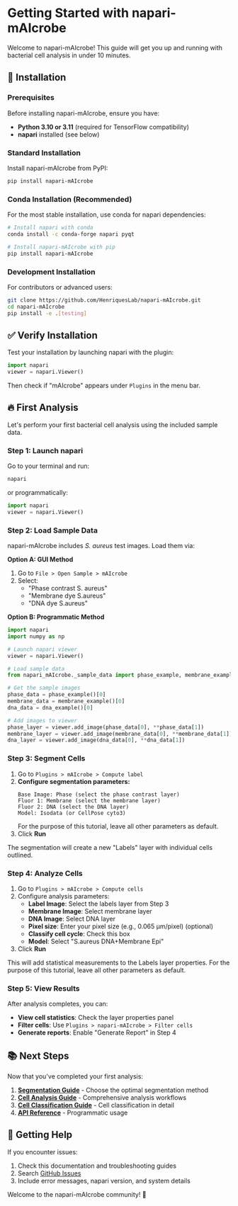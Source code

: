 # Getting Started with napari-mAIcrobe

Welcome to napari-mAIcrobe! This guide will get you up and running with bacterial cell analysis in under 10 minutes.

## 🚀 Installation

### Prerequisites

Before installing napari-mAIcrobe, ensure you have:

- **Python 3.10 or 3.11** (required for TensorFlow compatibility)
- **napari** installed (see below)

### Standard Installation

Install napari-mAIcrobe from PyPI:

```bash
pip install napari-mAIcrobe
```

### Conda Installation (Recommended)

For the most stable installation, use conda for napari dependencies:

```bash
# Install napari with conda
conda install -c conda-forge napari pyqt

# Install napari-mAIcrobe with pip
pip install napari-mAIcrobe
```

### Development Installation

For contributors or advanced users:

```bash
git clone https://github.com/HenriquesLab/napari-mAIcrobe.git
cd napari-mAIcrobe
pip install -e .[testing]
```

## ✅ Verify Installation

Test your installation by launching napari with the plugin:

```python
import napari
viewer = napari.Viewer()
```

Then check if "mAIcrobe" appears under `Plugins` in the menu bar.

## 🔥 First Analysis

Let's perform your first bacterial cell analysis using the included sample data.

### Step 1: Launch napari

Go to your terminal and run:

```bash
napari
```

or programmatically:

```python
import napari
viewer = napari.Viewer()
```

### Step 2: Load Sample Data

napari-mAIcrobe includes _S. aureus_ test images. Load them via:

**Option A: GUI Method**
1. Go to `File > Open Sample > mAIcrobe`
2. Select:
   - "Phase contrast S. aureus"
   - "Membrane dye S.aureus"
   - "DNA dye S.aureus"

**Option B: Programmatic Method**

```python
import napari
import numpy as np

# Launch napari viewer
viewer = napari.Viewer()

# Load sample data
from napari_mAIcrobe._sample_data import phase_example, membrane_example, dna_example

# Get the sample images
phase_data = phase_example()[0]
membrane_data = membrane_example()[0]
dna_data = dna_example()[0]

# Add images to viewer
phase_layer = viewer.add_image(phase_data[0], **phase_data[1])
membrane_layer = viewer.add_image(membrane_data[0], **membrane_data[1])
dna_layer = viewer.add_image(dna_data[0], **dna_data[1])
```

### Step 3: Segment Cells

1. Go to `Plugins > mAIcrobe > Compute label`
2. **Configure segmentation parameters:**
   ```
   Base Image: Phase (select the phase contrast layer)
   Fluor 1: Membrane (select the membrane layer)
   Fluor 2: DNA (select the DNA layer)
   Model: Isodata (or CellPose cyto3)
   ```
   For the purpose of this tutorial, leave all other parameters as default.
3. Click **Run**

The segmentation will create a new "Labels" layer with individual cells outlined.

### Step 4: Analyze Cells

1. Go to `Plugins > mAIcrobe > Compute cells`
2. Configure analysis parameters:
   - **Label Image**: Select the labels layer from Step 3
   - **Membrane Image**: Select membrane layer
   - **DNA Image**: Select DNA layer
   - **Pixel size**: Enter your pixel size (e.g., 0.065 μm/pixel) (optional)
   - **Classify cell cycle**: Check this box
   - **Model**: Select "S.aureus DNA+Membrane Epi"
3. Click **Run**

This will add statistical measurements to the Labels layer properties. For the purpose of this tutorial, leave all other parameters as default.

### Step 5: View Results

After analysis completes, you can:

- **View cell statistics**: Check the layer properties panel
- **Filter cells**: Use `Plugins > napari-mAIcrobe > Filter cells`
- **Generate reports**: Enable "Generate Report" in Step 4


## 📚 Next Steps

Now that you've completed your first analysis:

1. **[Segmentation Guide](segmentation-guide.md)** - Choose the optimal segmentation method
2. **[Cell Analysis Guide](cell-analysis.md)** - Comprehensive analysis workflows
3. **[Cell Classification Guide](cell-classification.md)** - Cell classification in detail
4. **[API Reference](../api/api-reference.md)** - Programmatic usage

## 🤝 Getting Help

If you encounter issues:

1. Check this documentation and troubleshooting guides
2. Search [GitHub Issues](https://github.com/HenriquesLab/napari-mAIcrobe/issues)
4. Include error messages, napari version, and system details

Welcome to the napari-mAIcrobe community! 🔬
